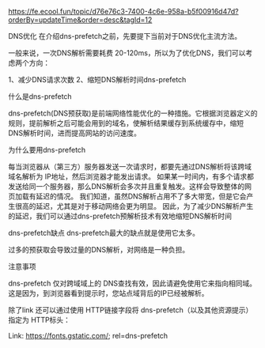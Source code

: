 https://fe.ecool.fun/topic/d76e76c3-7400-4c6e-958a-b5f00916d47d?orderBy=updateTime&order=desc&tagId=12

DNS优化
在介绍dns-prefetch之前，先要提下当前对于DNS优化主流方法。

一般来说，一次DNS解析需要耗费 20-120ms，所以为了优化DNS，我们可以考虑两个方向：

1、减少DNS请求次数
2、缩短DNS解析时间dns-prefetch

什么是dns-prefetch

dns-prefetch(DNS预获取)是前端网络性能优化的一种措施。它根据浏览器定义的规则，提前解析之后可能会用到的域名，使解析结果缓存到系统缓存中，缩短DNS解析时间，进而提高网站的访问速度。

为什么要用dns-prefetch

每当浏览器从（第三方）服务器发送一次请求时，都要先通过DNS解析将该跨域域名解析为 IP地址，然后浏览器才能发出请求。
如果某一时间内，有多个请求都发送给同一个服务器，那么DNS解析会多次并且重复触发。这样会导致整体的网页加载有延迟的情况。
我们知道，虽然DNS解析占用不了多大带宽，但是它会产生很高的延迟，尤其是对于移动网络会更为明显。
因此，为了减少DNS解析产生的延迟，我们可以通过dns-prefetch预解析技术有效地缩短DNS解析时间

<link rel="dns-prefetch" href="https://baidu.com/"> 

dns-prefetch缺点
dns-prefetch最大的缺点就是使用它太多。

过多的预获取会导致过量的DNS解析，对网络是一种负担。

注意事项

dns-prefetch 仅对跨域域上的 DNS查找有效，因此请避免使用它来指向相同域。这是因为，到浏览器看到提示时，您站点域背后的IP已经被解析。

除了link 还可以通过使用 HTTP链接字段将 dns-prefetch（以及其他资源提示）指定为 HTTP标头：

Link: <https://fonts.gstatic.com/>; rel=dns-prefetch



